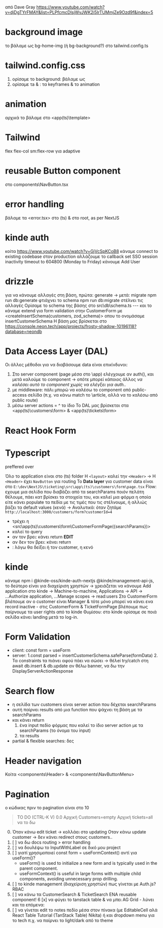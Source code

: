 από Dave Gray https://www.youtube.com/watch?v=djDgTYrFMAY&list=PLPfcmcDlsjWvJWK2i5IrTUMmjZe9Ozd9f&index=5

# background image
το βάλαμε ως bg-home-img (ή bg-background?) στο tailwind.config.ts

# tailwind.config.css
1. ορίσαμε το background: βάλαμε ως <bg-home-img>
2. ορίσαμε τa <animate-slide> & <animate-appear>: τα keyframes & το animation

# animation
αρχικά το βάλαμε στο <app\(ts)\template>

# Tailwind
flex flex-col sm:flex-row για adaptive

# reusable Button component
στο components\NavButton.tsx

# error handling
βάλαμε τα <error.tsx> στο (ts) & <global-error> στο root, as per NextJS

# kinde auth
κοίτα https://www.youtube.com/watch?v=GjVcSpKCoB8
κάναμε connect to existing codebase
στον production αλλάζουμε το callback 
set SSO session inactivity timeout to 604800 (Monday to Friday)
κάνουμε Add User

# drizzle
για να κάνουμε αλλαγές στη βάση, πρώτα: generate -> μετά: migrate
npm run db:generate φτιάχνει το schema 
npm run db:migrate στέλνει τις αλλαγές
Ορίσαμε το schema της βάσης στο src\db\schema.ts --- και το κάναμε extend για form validation στην CustomerForm με <createInsertSchema(customers, zod_schema)> οπου το ονομάσαμε insertCustomerSchema
Η βάση μας βρίσκεται στο https://console.neon.tech/app/projects/frosty-shadow-10196118?database=neondb

# Data Access Layer (DAL)
Οι άλλες μέθοδοι για να διαβάσουμε data είναι επικίνδυνοι:
1. Στο server component (page μέσα στο \app) ελέγχουμε αν auth(), και μετά καλούμε το component -> οπότε μπορεί κάποιος άλλος _να καλέσει αυτό το component χωρίς να ελέγξει για auth.._
2. με middleware: πάλι μπορώ να καλέσω το component από public-access σελίδα (π.χ. να κάνω match το \article, αλλά να το καλέσω από public route)
3. μέσω server actions = ^ το ίδιο
To DAL μας βρίσκεται στα <app\(ts)\customers\form> & <app\(ts)\tickets\form>

# React Hook Form

# Typescript
<type> preffered over <interface>

Όλο το application είναι στο (ts) folder
H `<layout>` καλεί την `<Header>` -> H `<Header>` έχει `NavButton` για routing
To **Data layer** για customer data είναι στο `E:\dev\NextJS\ticketing\src\app\(ts)\customers\form\page.tsx`
Flow: 
εχουμε μια σελίδα που διαβάζει από τα searchParams ποιόν πελάτη θέλουμε, πάει κατ βρίσκει τα στοιχεία του, και καλεί μια φόρμα η οποία είτε κάνει populate τα πεδία με τις τιμές που τις στέλνουμε, ή αλλιώς βάζει τα default values (κενά) -> Αναλυτικά:
όταν ζητάμε `http://localhost:3000/customers/form?customerId=4` 
- τρέχει η <src\app\(ts)\customers\form\CustomerFormPage({searchParams})>
- καλεί το <getCustomer> query
- αν τον βρει: κάνει return <CustomerForm customer={customer}/> **EDIT**
- αν δεν τον βρει: κάνει return <CustomerForm />
- <CustomerForm />: λόγω <defaultValues> θα δείξει ή τον customer, η κενό

# kinde
κάναμε npm i @kinde-oss/kinde-auth-nextjs @kinde/management-api-js, το δεύτερο είναι για διαχείριση χρηστών -> χρειάζεται να κάνουμε Add application στο kinde -> Machine-to-machine, Applications -> API -> ...Authorize application, ...Manage scopes -> read:users
Στο CustomerForm βλέπουμε αν ο customer είναι Manager & τότε μόνο μπορεί να κάνει ενα record inactive - στις CustomerForm & ΤicketFormPage βλέπουμε πως παίρνουμε τα user rights από το kinde
Θυμίσου: στο kinde ορίσαμε σε ποιά σελίδα κάνει landing μετά το log-in.

# Form Validation
- client: const form = useForm<insertCustomerSchemaType>
- server: 1.const parsed = insertCustomerSchema.safeParse(formData)
            2. Τα constraints τα πιάνει αφού πάει να σώσει -> θέλei try/catch στη await db.insert & db.update
αν θέλω banner, να δω την DisplayServerActionResponse

# Search flow
- η σελίδα των customers είναι server action που δέχεται searchParams
- αυτή παίρνει results από μια function που ψάχνει τη βάση με τα searchParams
- και κάνει return 
    1. ένα input πεδίο φόρμας που καλεί το ίδιο server action με τα searchParams (το όνομα του input)
    2. τα results
- partial & flexible searches: δες <searchDBforCus>

# Header navigation
Κοίτα <components\Header> & <components\NavButtonMenu>

# Pagination
ο κώδικας πριν το pagination είναι στο 10

> TO DO (CTRL-K V)
0.0 Αρχική Customers=empty Αρχική tickets=all να το δω
0. Όταν κάνω edit ticket -> κολλάει στο updating
    Οταν κάνω update customer -> δεν κάνει redirect στους customers..
1. [ ] να δω docs routing > error handling
2. [ ] να δουλέψω το InputWithLabel σε δικό μου project
3. [ ] γιατί χρησιμοποιεί const form = useFormContext() αντί για useForm()?
    - useForm() is used to initialize a new form and is typically used in the parent component.
    - useFormContext() is useful in large forms with multiple child components, avoiding unnecessary prop drilling.
4. [ ] τo kinde management (διαχείριση χρηστών) πως γίνεται με Auth.js? RBAC
5. [ ] να κάνω τα CustomerSearch & TicketSearch ΕΝΑ reusable component!
6 [x] να φύγει το tanstack table & να μπει AG Grid - λύνει και τα επόμενα:
7. [ ] να γίνεται edit το notes πεδίο μέσα στον πίνακα (με EditableCell αλά React Table Tutorial (TanStack Table) Nikita) ή και dropdown menu για το tech π.χ. να παίρνει το light/dark από το theme
